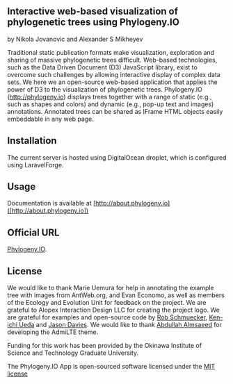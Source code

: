 ## Interactive web-based visualization of phylogenetic trees using Phylogeny.IO

by Nikola Jovanovic and Alexander S Mikheyev

Traditional static publication formats make visualization, exploration and sharing of massive phylogenetic trees difficult. Web-based technologies, such as the Data Driven Document (D3) JavaScript library, exist to overcome such challenges by allowing interactive display of complex data sets. We here we an open-source web-based application that applies the power of D3 to the visualization of phylogenetic trees. Phylogeny.IO (http://phylogeny.io) displays trees together with a range of static (e.g., such as shapes and colors) and dynamic (e.g., pop-up text and images) annotations. Annotated trees can be shared as IFrame HTML objects easily embeddable in any web page.

## Installation

The current server is hosted using DigitalOcean droplet, which is configured using LaravelForge.

## Usage

Documentation is available at [http://about.phylogeny.io]([http://about.phylogeny.io])

## Official URL

[Phylogeny.IO](http://phylogeny.io).

## License

We would like to thank Marie Uemura for help in annotating the example tree with images from AntWeb.org, and Evan Economo, as well as members of the Ecology and Evolution Unit for feedback on the project. We are grateful to Alopex Interaction Design LLC for creating the project logo. We are grateful for examples and open-source code by [Rob Schmuecker](http://www.robschmuecker.com/d3-js-drag-and-drop-zoomable-tree/), [Ken-ichi Ueda](http://bl.ocks.org/kueda/1036776) and [Jason Davies](https://www.jasondavies.com/tree-of-life/). We would like to thank [Abdullah Almsaeed](https://almsaeedstudio.com/themes/AdminLTE/index2.html) for developing the AdmiLTE theme.

Funding for this work has been provided by the Okinawa Institute of Science and Technology Graduate University.

The Phylogeny.IO App is open-sourced software licensed under the [MIT license](http://opensource.org/licenses/MIT)
